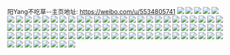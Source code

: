 阳Yang不吃草--主页地址: https://weibo.com/u/5534805741 
![](https://wx4.sinaimg.cn/mw2000/0062ztOlly1h9pfz8pwyej31sc2dsu0x.jpg) 
![](https://wx4.sinaimg.cn/mw2000/0062ztOlly1h9pfz62xo7j32c0340b2b.jpg) 
![](https://wx4.sinaimg.cn/mw2000/0062ztOlly1h9pfzxbzmgj32c0340x6r.jpg) 
![](https://wx4.sinaimg.cn/mw2000/0062ztOlly1h9pg006pzjj32c0340npd.jpg) 
![](https://wx4.sinaimg.cn/mw2000/0062ztOlly1h9pg0n1oe2j32c0340qv6.jpg) 
![](https://wx4.sinaimg.cn/mw2000/0062ztOlly1h9nw4a8c3xj31sc2dse81.jpg) 
![](https://wx4.sinaimg.cn/mw2000/0062ztOlly1h9nw3w4a59j31sc2dsnpd.jpg) 
![](https://wx4.sinaimg.cn/mw2000/0062ztOlly1h9gd9bf9zaj329l33xb2b.jpg) 
![](https://wx4.sinaimg.cn/mw2000/0062ztOlly1h9gd99iopnj31py2iy1ky.jpg) 
![](https://wx4.sinaimg.cn/mw2000/0062ztOlly1h9gd986pqhj315t1kwnpd.jpg) 
![](https://wx4.sinaimg.cn/mw2000/0062ztOlly1h9gd94owshj32c0340qv7.jpg) 
![](https://wx4.sinaimg.cn/mw2000/0062ztOlly1h9gd9cfdh9j326w2ypqv6.jpg) 
![](https://wx4.sinaimg.cn/mw2000/0062ztOlly1h9gd9a8nq5j32c0340npe.jpg) 
![](https://wx4.sinaimg.cn/mw2000/0062ztOlly1h9gd96ytpoj31nq2f41ky.jpg) 
![](https://wx4.sinaimg.cn/mw2000/0062ztOlly1h9gd95j0e3j316o1kwe81.jpg) 
![](https://wx4.sinaimg.cn/mw2000/0062ztOlly1h9gd9fp88sj31kx2adhdt.jpg) 
![](https://wx4.sinaimg.cn/mw2000/0062ztOlly1h9fw6u4wapj31sc2dshdu.jpg) 
![](https://wx4.sinaimg.cn/mw2000/0062ztOlly1h9fw6v2z47j32c03404qr.jpg) 
![](https://wx4.sinaimg.cn/mw2000/0062ztOlly1h9fw13vurjj32c03401ky.jpg) 
![](https://wx4.sinaimg.cn/mw2000/0062ztOlly1h9fw0y86gfj33402c0qv5.jpg) 
![](https://wx4.sinaimg.cn/mw2000/0062ztOlly1h9fw15b8p8j32c0340u0x.jpg) 
![](https://wx4.sinaimg.cn/mw2000/0062ztOlly1h9fw0vw0loj31sc2ds7wj.jpg) 
![](https://wx4.sinaimg.cn/mw2000/0062ztOlly1h9fw0zqm7tj32c0340hdu.jpg) 
![](https://wx4.sinaimg.cn/mw2000/0062ztOlly1h9fw0x258aj31sc2ds4qq.jpg) 
![](https://wx4.sinaimg.cn/mw2000/0062ztOlly1h9fw11h3ybj32c03404qq.jpg) 
![](https://wx4.sinaimg.cn/mw2000/0062ztOlly1h9fw0u9f6sj316o1kwb29.jpg) 
![](https://wx4.sinaimg.cn/mw2000/0062ztOlly1h9fw1uyx77j32c0340kjn.jpg) 
![](https://wx4.sinaimg.cn/mw2000/0062ztOlly1h90ay3da84j30u01407ds.jpg) 
![](https://wx4.sinaimg.cn/mw2000/0062ztOlly1h90ay41ufcj30u0140wic.jpg) 
![](https://wx4.sinaimg.cn/mw2000/0062ztOlly1h90ay3l2vgj30u00zpjwf.jpg) 
![](https://wx4.sinaimg.cn/mw2000/0062ztOlly1h90ay4c7vwj30u010bqap.jpg) 
![](https://wx4.sinaimg.cn/mw2000/0062ztOlly1h90ay3vdutj30u0140tjs.jpg) 
![](https://wx4.sinaimg.cn/mw2000/0062ztOlly1h90ay32iuwj30u0140144.jpg) 
![](https://wx4.sinaimg.cn/mw2000/0062ztOlly1h90ay4wbnvj30u01400xs.jpg) 
![](https://wx4.sinaimg.cn/mw2000/0062ztOlly1h90ay4mw12j30u0140q9o.jpg) 
![](https://wx4.sinaimg.cn/mw2000/0062ztOlly1h90ay64rvkj30uy0u0k01.jpg) 
![](https://wx4.sinaimg.cn/mw2000/0062ztOlly1h8alu7h7hij31sb2a0b29.jpg) 
![](https://wx4.sinaimg.cn/mw2000/0062ztOlly1h8alu6932pj31sc2dshdt.jpg) 
![](https://wx4.sinaimg.cn/mw2000/0062ztOlly1h7y2bn04g7j32c0340kjn.jpg) 
![](https://wx4.sinaimg.cn/mw2000/0062ztOlly1h7y2btb3vqj32c03404qr.jpg) 
![](https://wx4.sinaimg.cn/mw2000/0062ztOlly1h73w2glshxj31sc2ds15j.jpg) 
![](https://wx4.sinaimg.cn/mw2000/0062ztOlly1h73w0gua0yj32c0340npf.jpg) 
![](https://wx4.sinaimg.cn/mw2000/0062ztOlly1h6uv2uvmeoj32c032cnpd.jpg) 
![](https://wx4.sinaimg.cn/mw2000/0062ztOlly1h6uv2z49gaj32c03407wm.jpg) 
![](https://wx4.sinaimg.cn/mw2000/0062ztOlly1h6uv2t01isj32c0340u11.jpg) 
![](https://wx4.sinaimg.cn/mw2000/0062ztOlly1h6uv317jidj31sc2ds15j.jpg) 
![](https://wx4.sinaimg.cn/mw2000/0062ztOlly1h6uv34uv41j32c03407cv.jpg) 
![](https://wx4.sinaimg.cn/mw2000/0062ztOlly1h6uv32q93mj31sc2dsqcd.jpg) 
![](https://wx4.sinaimg.cn/mw2000/0062ztOlly1h6uv3746rmj32c0340npf.jpg) 
![](https://wx4.sinaimg.cn/mw2000/0062ztOlly1h6uv3ahj71j31sg27ub29.jpg) 
![](https://wx4.sinaimg.cn/mw2000/0062ztOlly1h6uv3984mpj31sc2ds4qq.jpg) 
![](https://wx4.sinaimg.cn/mw2000/0062ztOlly1h6jthouathj313y0u0n5s.jpg) 
![](https://wx4.sinaimg.cn/mw2000/0062ztOlly1h6jthpjbxij313y0u0n5m.jpg) 
![](https://wx4.sinaimg.cn/mw2000/0062ztOlly1h6jthq2c3lj313y0u0tgl.jpg) 
![](https://wx4.sinaimg.cn/mw2000/0062ztOlly1h6jthqnkwoj313y0u0n02.jpg) 
![](https://wx4.sinaimg.cn/mw2000/0062ztOlly1h6jthrj66pj30wi0i9n0o.jpg) 
![](https://wx4.sinaimg.cn/mw2000/0062ztOlly1h6jthnvdi6j31400u011j.jpg) 
![](https://wx4.sinaimg.cn/mw2000/0062ztOlly1h6cspub713j30u00uq0uj.jpg) 
![](https://wx4.sinaimg.cn/mw2000/0062ztOlly1h67lnez381j31sc2dsww3.jpg) 
![](https://wx4.sinaimg.cn/mw2000/0062ztOlly1h67lng0km5j32c03404qq.jpg) 
![](https://wx4.sinaimg.cn/mw2000/0062ztOlly1h67lngi9s0j32ds1sce81.jpg) 
![](https://wx4.sinaimg.cn/mw2000/0062ztOlly1h67lnibek4j32c02c019v.jpg) 
![](https://wx4.sinaimg.cn/mw2000/0062ztOlly1h67lnjar7dj31ox292npd.jpg) 
![](https://wx4.sinaimg.cn/mw2000/0062ztOlly1h67lnk8wcej33402c0qv6.jpg) 
![](https://wx4.sinaimg.cn/mw2000/0062ztOlly1h66ksh85qdj31sc2dsayj.jpg) 
![](https://wx4.sinaimg.cn/mw2000/0062ztOlly1h66kshwcraj31sc2dshdt.jpg) 
![](https://wx4.sinaimg.cn/mw2000/0062ztOlly1h66ksjlkhsj32ds1sce81.jpg) 
![](https://wx4.sinaimg.cn/mw2000/0062ztOlly1h66ksj1jlgj32c02c019v.jpg) 
![](https://wx4.sinaimg.cn/mw2000/0062ztOlly1h61uzhx6nfj31kk23an2c.jpg) 
![](https://wx4.sinaimg.cn/mw2000/0062ztOlly1h61uzk8aihj31ox292npd.jpg) 
![](https://wx4.sinaimg.cn/mw2000/0062ztOlly1h61uzglm0bj32c0340hdv.jpg) 
![](https://wx4.sinaimg.cn/mw2000/0062ztOlly1h61uzlpebij33402c0dth.jpg) 
![](https://wx4.sinaimg.cn/mw2000/0062ztOlly1h60povos8kj32a3340hdu.jpg) 
![](https://wx4.sinaimg.cn/mw2000/0062ztOlly1h60poxr1ocj32c0340npe.jpg) 
![](https://wx4.sinaimg.cn/mw2000/0062ztOlly1h60pozfgjjj31sg2dstju.jpg) 
![](https://wx4.sinaimg.cn/mw2000/0062ztOlly1h60ppc8uwrj30s81e6n13.jpg) 
![](https://wx4.sinaimg.cn/mw2000/0062ztOlly1h5uw2eh0rvj326z2rwkjo.jpg) 
![](https://wx4.sinaimg.cn/mw2000/0062ztOlly1h5uw2la7itj32c02c01l0.jpg) 
![](https://wx4.sinaimg.cn/mw2000/0062ztOlly1h5uw29tif6j32c0340hdx.jpg) 
![](https://wx4.sinaimg.cn/mw2000/0062ztOlly1h5uw2rtm0oj32c02yl1l1.jpg) 
![](https://wx4.sinaimg.cn/mw2000/0062ztOlly1h2h2x547wuj32c03404qq.jpg) 
![](https://wx4.sinaimg.cn/mw2000/0062ztOlly1h2h2x7rxz9j32c0340u0x.jpg) 
![](https://wx4.sinaimg.cn/mw2000/0062ztOlly1h2h2x2f95qj32c0340b2a.jpg) 
![](https://wx4.sinaimg.cn/mw2000/0062ztOlly1h2h2xb61toj32c03407wi.jpg) 
![](https://wx4.sinaimg.cn/mw2000/0062ztOlly1h2h2xeukrfj32c03404qq.jpg) 
![](https://wx4.sinaimg.cn/mw2000/0062ztOlly1h2h2xi596zj32c03407wi.jpg) 
![](https://wx4.sinaimg.cn/mw2000/0062ztOlly1gz72rz9stcj30o60w8q6m.jpg) 
![](https://wx4.sinaimg.cn/mw2000/0062ztOlly1gz72s1as12j30u01407ap.jpg) 
